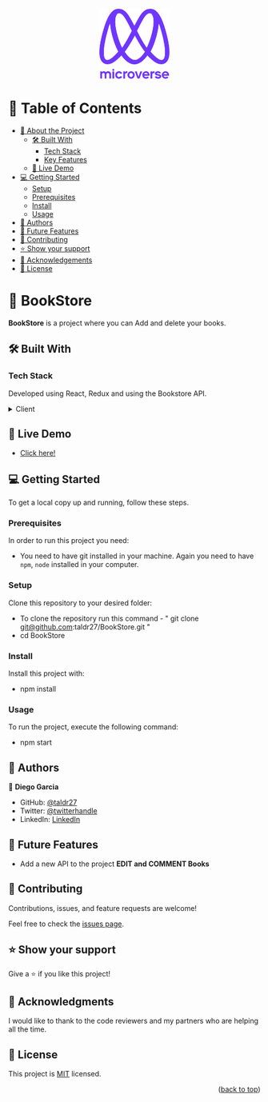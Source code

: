 <a name="readme-top"></a>

<div align="center">

  <img src="murple_logo.png" alt="logo" width="140"  height="auto" />
  <br/>


</div>


# 📗 Table of Contents

- [📖 About the Project](#about-project)
  - [🛠 Built With](#built-with)
    - [Tech Stack](#tech-stack)
    - [Key Features](#key-features)
  - [🚀 Live Demo](#live-demo)
- [💻 Getting Started](#getting-started)
  - [Setup](#setup)
  - [Prerequisites](#prerequisites)
  - [Install](#install)
  - [Usage](#usage)
- [👥 Authors](#authors)
- [🔭 Future Features](#future-features)
- [🤝 Contributing](#contributing)
- [⭐️ Show your support](#support)
- [🙏 Acknowledgements](#acknowledgements)
- [📝 License](#license)

<!-- PROJECT DESCRIPTION -->

# 📖 BookStore <a name="about-project"></a>

**BookStore** is a project where you can Add and delete your books.

## 🛠 Built With <a name="built-with"></a>

### Tech Stack <a name="tech-stack"></a>

Developed using React, Redux and using the Bookstore API.

<details>
  <summary>Client</summary>
  <ul>
    <li><a href="https://reactjs.org/">React.js</a></li>
  </ul>
</details>

## 🚀 Live Demo <a name="live-demo"></a>

- [Click here!](https://poetic-florentine-b20720.netlify.app/)

## 💻 Getting Started <a name="getting-started"></a>


To get a local copy up and running, follow these steps.

### Prerequisites

In order to run this project you need:

- You need to have git installed in your machine. Again you need to have `npm`, `node` installed in your computer.

### Setup

Clone this repository to your desired folder:

- To clone the repository run this command - " git clone git@github.com:taldr27/BookStore.git "
- cd BookStore

### Install

Install this project with:

- npm install


### Usage

To run the project, execute the following command:

- npm start


## 👥 Authors <a name="authors"></a>


👤 **Diego Garcia**

- GitHub: [@taldr27](https://github.com/taldr27)
- Twitter: [@twitterhandle](https://twitter.com/twitterhandle)
- LinkedIn: [LinkedIn](https://linkedin.com/in/linkedinhandle)


## 🔭 Future Features <a name="future-features"></a>

- Add a new API to the project **EDIT and COMMENT Books**


## 🤝 Contributing <a name="contributing"></a>

Contributions, issues, and feature requests are welcome!

Feel free to check the [issues page](../../issues/).


## ⭐️ Show your support <a name="support"></a>

Give a ⭐️ if you like this project!


## 🙏 Acknowledgments <a name="acknowledgements"></a>

I would like to thank to the code reviewers and my partners who are helping all the time.


## 📝 License <a name="license"></a>

This project is [MIT](./LICENSE) licensed.

<p align="right">(<a href="#readme-top">back to top</a>)</p>
